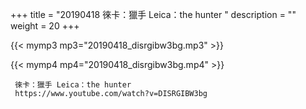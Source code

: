 +++
title = "20190418  徠卡：獵手 Leica：the hunter "
description = ""
weight = 20
+++

{{< mymp3 mp3="20190418_disrgibw3bg.mp3" >}}

{{< mymp4 mp4="20190418_disrgibw3bg.mp4" >}}

     徠卡：獵手 Leica：the hunter 
     https://www.youtube.com/watch?v=DISRGIBW3bg 
     
